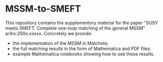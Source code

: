 # MSSM-to-SMEFT
This repository contains the supplementory material for the paper "SUSY meets SMEFT:
Complete one-loop matching of the general MSSM" arXiv:250x.xxxxx. Concretely we provide:

- the implementation of the MSSM in Matchete; 
- the full matching results in the form of Mathematica and PDF files;
- example Mathematica notebooks showing how to use these results.
